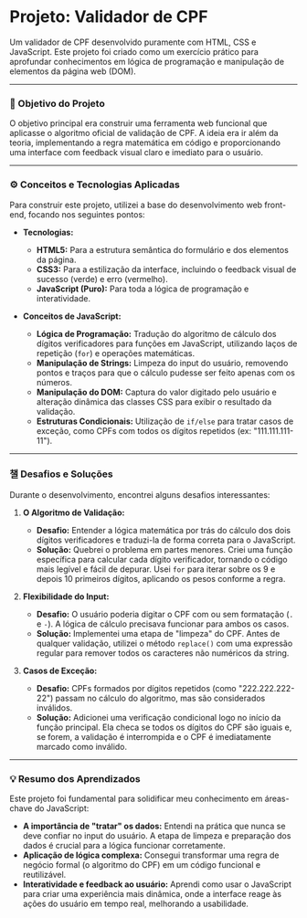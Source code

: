 # Projeto: Validador de CPF

Um validador de CPF desenvolvido puramente com HTML, CSS e JavaScript. Este projeto foi criado como um exercício prático para aprofundar conhecimentos em lógica de programação e manipulação de elementos da página web (DOM).

---

### 🎯 Objetivo do Projeto

O objetivo principal era construir uma ferramenta web funcional que aplicasse o algoritmo oficial de validação de CPF. A ideia era ir além da teoria, implementando a regra matemática em código e proporcionando uma interface com feedback visual claro e imediato para o usuário.

---

### ⚙️ Conceitos e Tecnologias Aplicadas

Para construir este projeto, utilizei a base do desenvolvimento web front-end, focando nos seguintes pontos:

* **Tecnologias:**
    * **HTML5:** Para a estrutura semântica do formulário e dos elementos da página.
    * **CSS3:** Para a estilização da interface, incluindo o feedback visual de sucesso (verde) e erro (vermelho).
    * **JavaScript (Puro):** Para toda a lógica de programação e interatividade.

* **Conceitos de JavaScript:**
    * **Lógica de Programação:** Tradução do algoritmo de cálculo dos dígitos verificadores para funções em JavaScript, utilizando laços de repetição (`for`) e operações matemáticas.
    * **Manipulação de Strings:** Limpeza do input do usuário, removendo pontos e traços para que o cálculo pudesse ser feito apenas com os números.
    * **Manipulação do DOM:** Captura do valor digitado pelo usuário e alteração dinâmica das classes CSS para exibir o resultado da validação.
    * **Estruturas Condicionais:** Utilização de `if/else` para tratar casos de exceção, como CPFs com todos os dígitos repetidos (ex: "111.111.111-11").

---

### 챌 Desafios e Soluções

Durante o desenvolvimento, encontrei alguns desafios interessantes:

1.  **O Algoritmo de Validação:**
    * **Desafio:** Entender a lógica matemática por trás do cálculo dos dois dígitos verificadores e traduzi-la de forma correta para o JavaScript.
    * **Solução:** Quebrei o problema em partes menores. Criei uma função específica para calcular cada dígito verificador, tornando o código mais legível e fácil de depurar. Usei `for` para iterar sobre os 9 e depois 10 primeiros dígitos, aplicando os pesos conforme a regra.

2.  **Flexibilidade do Input:**
    * **Desafio:** O usuário poderia digitar o CPF com ou sem formatação (`.` e `-`). A lógica de cálculo precisava funcionar para ambos os casos.
    * **Solução:** Implementei uma etapa de "limpeza" do CPF. Antes de qualquer validação, utilizei o método `replace()` com uma expressão regular para remover todos os caracteres não numéricos da string.

3.  **Casos de Exceção:**
    * **Desafio:** CPFs formados por dígitos repetidos (como "222.222.222-22") passam no cálculo do algoritmo, mas são considerados inválidos.
    * **Solução:** Adicionei uma verificação condicional logo no início da função principal. Ela checa se todos os dígitos do CPF são iguais e, se forem, a validação é interrompida e o CPF é imediatamente marcado como inválido.

---

### 💡 Resumo dos Aprendizados

Este projeto foi fundamental para solidificar meu conhecimento em áreas-chave do JavaScript:

* **A importância de "tratar" os dados:** Entendi na prática que nunca se deve confiar no input do usuário. A etapa de limpeza e preparação dos dados é crucial para a lógica funcionar corretamente.
* **Aplicação de lógica complexa:** Consegui transformar uma regra de negócio formal (o algoritmo do CPF) em um código funcional e reutilizável.
* **Interatividade e feedback ao usuário:** Aprendi como usar o JavaScript para criar uma experiência mais dinâmica, onde a interface reage às ações do usuário em tempo real, melhorando a usabilidade.
